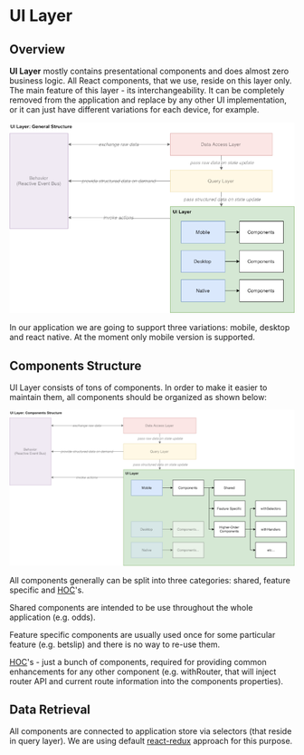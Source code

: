 # UI Layer

## Overview

**UI Layer** mostly contains presentational components and does almost zero business logic. All React components, that we use, reside on this layer only. The main feature of this layer - its interchangeability. It can be completely removed from the application and replace by any other UI implementation, or it can just have different variations for each device, for example.

![](../../.gitbook/assets/betbook-fe-architecture-ui-layer_-general-structure.png)

In our application we are going to support three variations: mobile, desktop and react native. At the moment only mobile version is supported.

## Components Structure

UI Layer consists of tons of components. In order to make it easier to maintain them, all components should be organized as shown below:

![](../../.gitbook/assets/betbook-fe-architecture-ui-layer.png)

All components generally can be split into three categories: shared, feature specific and [HOC](https://reactjs.org/docs/higher-order-components.html)'s.

Shared components are intended to be use throughout the whole application \(e.g. odds\).

Feature specific components are usually used once for some particular feature \(e.g. betslip\) and there is no way to re-use them.

[HOC](https://reactjs.org/docs/higher-order-components.html)'s - just a bunch of components, required for providing common enhancements for any other component \(e.g. withRouter, that will inject router API and current route information into the components properties\).

## Data Retrieval

All components are connected to application store via selectors \(that reside in query layer\). We are using default [react-redux](https://github.com/reduxjs/react-redux) approach for this purpose.

